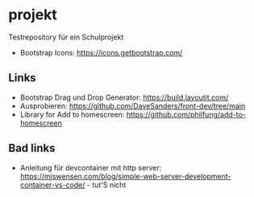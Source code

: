 # projekt
Testrepository für ein Schulprojekt

* Bootstrap Icons: https://icons.getbootstrap.com/


## Links

* Bootstrap Drag und Drop Generator: https://build.layoutit.com/
* Ausprobieren: https://github.com/DaveSanders/front-dev/tree/main
* Library for Add to homescreen: https://github.com/philfung/add-to-homescreen

## Bad links
* Anleitung für devcontainer mit http server: https://mjswensen.com/blog/simple-web-server-development-container-vs-code/ - tut'S nicht
